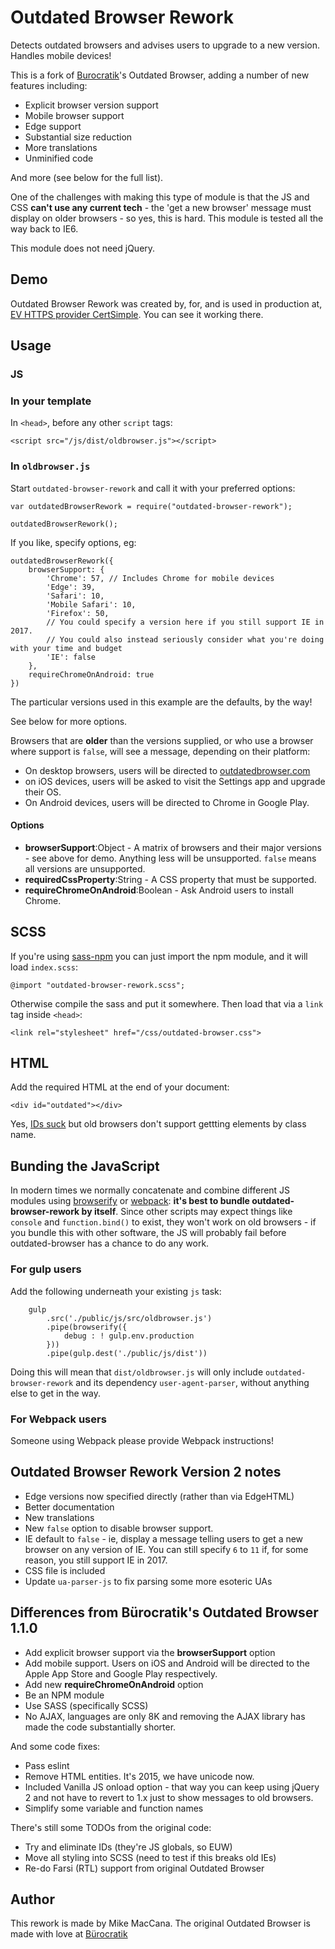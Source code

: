 # Outdated Browser Rework

Detects outdated browsers and advises users to upgrade to a new version. Handles mobile devices!

This is a fork of [Burocratik](http://www.burocratik.com)'s Outdated Browser, adding a number of new features including:

 - Explicit browser version support
 - Mobile browser support
 - Edge support
 - Substantial size reduction
 - More translations
 - Unminified code

And more (see below for the full list).

One of the challenges with making this type of module is that the JS and CSS **can't use any current tech** - the 'get a new browser' message must display on older browsers - so yes, this is hard. This module is tested all the way back to IE6.

This module does not need jQuery.

## Demo

Outdated Browser Rework was created by, for, and is used in production at, [EV HTTPS provider CertSimple](https://certsimple.com). You can see it working there.

## Usage

### JS

### In your template

In `<head>`, before any other `script` tags:

	<script src="/js/dist/oldbrowser.js"></script>

### In `oldbrowser.js`

Start `outdated-browser-rework` and call it with your preferred options:

	var outdatedBrowserRework = require("outdated-browser-rework");

	outdatedBrowserRework();

If you like, specify options, eg:

	outdatedBrowserRework({
		browserSupport: {
			'Chrome': 57, // Includes Chrome for mobile devices
			'Edge': 39,
			'Safari': 10,
			'Mobile Safari': 10,
			'Firefox': 50,
			// You could specify a version here if you still support IE in 2017.
			// You could also instead seriously consider what you're doing with your time and budget
			'IE': false
		},
		requireChromeOnAndroid: true
	})

The particular versions used in this example are the defaults, by the way!

See below for more options.

Browsers that are __older__ than the versions supplied, or who use a browser where support is `false`,  will see a message, depending on their platform:

 - On desktop browsers, users will be directed to [outdatedbrowser.com](http://outdatedbrowser.com)
 - on iOS devices, users will be asked to visit the Settings app and upgrade their OS.
 - On Android devices, users will be directed to Chrome in Google Play.

#### Options

 - __browserSupport__:Object - A matrix of browsers and their major versions - see above for demo. Anything less will be unsupported. `false` means all versions are unsupported.
 - __requiredCssProperty__:String - A CSS property that must be supported.
 - __requireChromeOnAndroid__:Boolean - Ask Android users to install Chrome.

## SCSS

If you're using [sass-npm](https://www.npmjs.com/package/sass-npm) you can just import the npm module, and it will load `index.scss`:

	@import "outdated-browser-rework.scss";

Otherwise compile the sass and put it somewhere. Then load that via a `link` tag inside `<head>`:

	<link rel="stylesheet" href="/css/outdated-browser.css">

## HTML

Add the required HTML at the end of your document:

	<div id="outdated"></div>

Yes, [IDs suck](http://2ality.com/2012/08/ids-are-global.html) but old browsers don't support gettting elements by class name.

## Bunding the JavaScript

In modern times we normally concatenate and combine different JS modules using [browserify](http://browserify.org/) or [webpack](https://webpack.js.org/): **it's best to bundle outdated-browser-rework by itself**. Since other scripts may expect things like `console` and `function.bind()` to exist, they won't work on old browsers - if you bundle this with other software, the JS will probably fail before outdated-browser has a chance to do any work.

### For gulp users

Add the following underneath your existing `js` task:

		gulp
			.src('./public/js/src/oldbrowser.js')
			.pipe(browserify({
				debug : ! gulp.env.production
			}))
			.pipe(gulp.dest('./public/js/dist'))

Doing this will mean that `dist/oldbrowser.js` will only include `outdated-browser-rework` and its dependency `user-agent-parser`, without anything else to get in the way.

### For Webpack users

Someone using Webpack please provide Webpack instructions!

## Outdated Browser Rework Version 2 notes 
 
 - Edge versions now specified directly (rather than via EdgeHTML)
 - Better documentation
 - New translations
 - New `false` option to disable browser support.
 - IE default to `false` - ie, display a message telling users to get a new browser on any version of IE. You can still specify `6` to `11` if, for some reason, you still support IE in 2017. 
 - CSS file is included
 - Update `ua-parser-js` to fix parsing some more esoteric UAs 

## Differences from Bürocratik's Outdated Browser 1.1.0

 - Add explicit browser support via the __browserSupport__ option
 - Add mobile support. Users on iOS and Android will be directed to the Apple App Store and Google Play respectively.
 - Add new __requireChromeOnAndroid__ option
 - Be an NPM module
 - Use SASS (specifically SCSS)
 - No AJAX, languages are only 8K and removing the AJAX library has made the code substantially shorter.

And some code fixes:

 - Pass eslint
 - Remove HTML entities. It's 2015, we have unicode now.
 - Included Vanilla JS onload option - that way you can keep using jQuery 2 and not have to revert to 1.x just to show messages to old browsers.
 - Simplify some variable and function names

There's still some TODOs from the original code:

 - Try and eliminate IDs (they're JS globals, so EUW)
 - Move all styling into SCSS (need to test if this breaks old IEs)
 - Re-do Farsi (RTL) support from original Outdated Browser

## Author

This rework is made by Mike MacCana.
The original Outdated Browser is made with love at [Bürocratik](http://burocratik.com)
